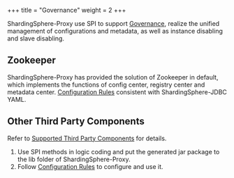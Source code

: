 +++
title = "Governance"
weight = 2
+++

ShardingSphere-Proxy use SPI to support [Governance](/en/features/governance/management/), realize the unified management of configurations and metadata, as well as instance disabling and slave disabling.

## Zookeeper

ShardingSphere-Proxy has provided the solution of Zookeeper in default, which implements the functions of config center, registry center and metadata center.
[Configuration Rules](/en/user-manual/shardingsphere-jdbc/configuration/yaml/governance/) consistent with ShardingSphere-JDBC YAML.

## Other Third Party Components
Refer to [Supported Third Party Components](/en/features/governance/management/dependency/) for details.

1. Use SPI methods in logic coding and put the generated jar package to the lib folder of ShardingSphere-Proxy.
1. Follow [Configuration Rules](/en/user-manual/shardingsphere-jdbc/configuration/yaml/governance/) to configure and use it.
